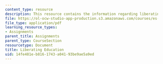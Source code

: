 ```yaml
---
content_type: resource
description: This resource contains the information regarding liberating education.
file: https://ol-ocw-studio-app-production.s3.amazonaws.com/courses/es-291-learning-seminar-experiments-in-education-spring-2003/14fe481eb8161743a04193be9ae5a9ed_MITES_291S03_7c_liberating.pdf
file_type: application/pdf
learning_resource_types:
- Assignments
parent_title: Assignments
parent_type: CourseSection
resourcetype: Document
title: Liberating Education
uid: 14fe481e-b816-1743-a041-93be9ae5a9ed
---
```

